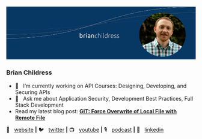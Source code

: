 [![bg][banner]][website]
### Brian Childress

- 🔭  &nbsp; I’m currently working on API Courses: Designing, Developing, and Securing APIs
- 💬  &nbsp; Ask me about Application Security, Development Best Practices, Full Stack Development
- Read my latest blog post: **[GIT: Force Overwrite of Local File with Remote File](https://brianchildress.co/git-force-overwrite-of-local-file-with-remote/)**

🏡  &nbsp; [website][website] **|** 
🐦  &nbsp; [twitter][twitter] **|** 
📺  &nbsp; [youtube][youtube] **|** 
🎙️  &nbsp; [podcast][podcast] **|** 
👔  &nbsp; [linkedin][linkedin]

[banner]: https://raw.githubusercontent.com/brian-childress/brian-childress/master/bchildress-banner.png
[website]: https://brianchildress.co/
[twitter]: https://twitter.com/_brianchildress
[youtube]: https://www.youtube.com/channel/UCIsISlDIoqmBw_ZbQtOPujQ
[podcast]: http://podcast.devadvicepodcast.com/
[linkedin]: https://www.linkedin.com/in/brian-childress/

